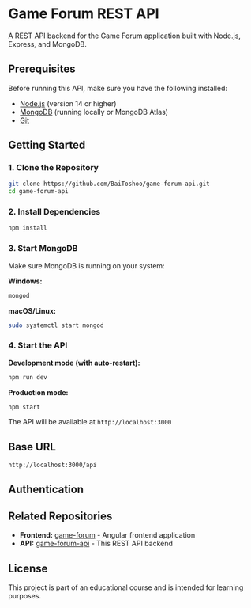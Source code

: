 # Game Forum REST API

A REST API backend for the Game Forum application built with Node.js, Express, and MongoDB.

## Prerequisites

Before running this API, make sure you have the following installed:

- [Node.js](https://nodejs.org/) (version 14 or higher)
- [MongoDB](https://www.mongodb.com/try/download/community) (running locally or MongoDB Atlas)
- [Git](https://git-scm.com/)

## Getting Started

### 1. Clone the Repository

```bash
git clone https://github.com/BaiToshoo/game-forum-api.git
cd game-forum-api
```

### 2. Install Dependencies

```bash
npm install
```

### 3. Start MongoDB

Make sure MongoDB is running on your system:

**Windows:**
```bash
mongod
```

**macOS/Linux:**
```bash
sudo systemctl start mongod
```

### 4. Start the API

**Development mode (with auto-restart):**
```bash
npm run dev
```

**Production mode:**
```bash
npm start
```

The API will be available at `http://localhost:3000`

## Base URL

```
http://localhost:3000/api
```

## Authentication

## Related Repositories

- **Frontend:** [game-forum](https://github.com/your-username/game-forum) - Angular frontend application
- **API:** [game-forum-api](https://github.com/your-username/game-forum-api) - This REST API backend

## License

This project is part of an educational course and is intended for learning purposes.

